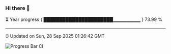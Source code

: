 ### Hi there 👋

⏳ Year progress { ██████████████████████▁▁▁▁▁▁▁▁ } 73.99 %

---

⏰ Updated on Sun, 28 Sep 2025 01:26:42 GMT

![Progress Bar CI](https://github.com/JuvenileQ/Progress-Bar-CI/workflows/main/badge.svg)

